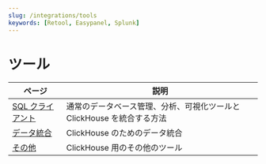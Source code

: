 ```yaml
---
slug: /integrations/tools
keywords: [Retool, Easypanel, Splunk]
---
```



# ツール

| ページ      | 説明                                                                                                                         |
|-----------|-----------------------------------------------------------------------------------------------------------------------------|
| [SQL クライアント](/integrations/sql-clients) | 通常のデータベース管理、分析、可視化ツールと ClickHouse を統合する方法                                                                   |
| [データ統合](/integrations/tools/data-integrations)    | ClickHouse のためのデータ統合 |
| [その他](/integrations/audit-splunk)     | ClickHouse 用のその他のツール                                                                                     |
